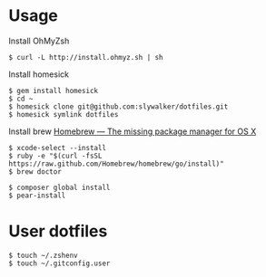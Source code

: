 # Usage

Install OhMyZsh

```
$ curl -L http://install.ohmyz.sh | sh
```

Install homesick

```
$ gem install homesick
$ cd ~ 
$ homesick clone git@github.com:slywalker/dotfiles.git
$ homesick symlink dotfiles
```

Install brew [Homebrew — The missing package manager for OS X](http://brew.sh/)

```
$ xcode-select --install
$ ruby -e "$(curl -fsSL https://raw.github.com/Homebrew/homebrew/go/install)"
$ brew doctor
```

```
$ composer global install
$ pear-install
```

# User dotfiles

```
$ touch ~/.zshenv
$ touch ~/.gitconfig.user
```
